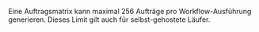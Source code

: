 Eine Auftragsmatrix kann maximal 256 Aufträge pro Workflow-Ausführung generieren. Dieses Limit gilt auch für selbst-gehostete Läufer.
